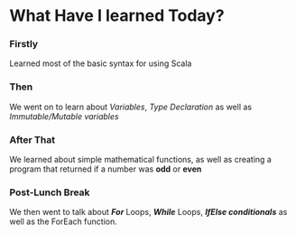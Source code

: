 # What Have I learned Today?

### Firstly
Learned most of the basic syntax for using Scala

### Then
We went on to learn about _Variables_, _Type Declaration_ as well as _Immutable/Mutable variables_

### After That
We learned about simple mathematical functions, as well as creating a program that returned if a number was __odd__ or __even__

### Post-Lunch Break
We then went to talk about ___For___ Loops, ___While___ Loops, ___IfElse conditionals___ as well as the ForEach function.
